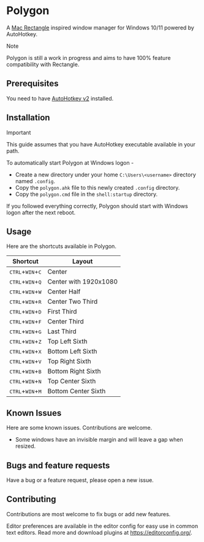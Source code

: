 # Polygon

A [Mac Rectangle](https://github.com/rxhanson/Rectangle) inspired window manager for Windows 10/11 powered by AutoHotkey.

> [!NOTE]
> Polygon is still a work in progress and aims to have 100% feature compatibility with Rectangle.

## Prerequisites

You need to have [AutoHotkey v2](https://github.com/AutoHotkey/AutoHotkey) installed.

## Installation

> [!IMPORTANT]
> This guide assumes that you have AutoHotkey executable available in your path.

To automatically start Polygon at Windows logon -

- Create a new directory under your home `C:\Users\<username>` directory named `.config`.
- Copy the `polygon.ahk` file to this newly created `.config` directory.
- Copy the `polygon.cmd` file in the `shell:startup` directory.

If you followed everything correctly, Polygon should start with Windows logon after the next reboot.

## Usage

Here are the shortcuts available in Polygon.

| Shortcut | Layout |
|---|---|
| <kbd>CTRL</kbd>+<kbd>WIN</kbd>+<kbd>C</kbd> | Center |
| <kbd>CTRL</kbd>+<kbd>WIN</kbd>+<kbd>Q</kbd> | Center with 1920x1080 |
| <kbd>CTRL</kbd>+<kbd>WIN</kbd>+<kbd>W</kbd> | Center Half |
| <kbd>CTRL</kbd>+<kbd>WIN</kbd>+<kbd>R</kbd> | Center Two Third |
| <kbd>CTRL</kbd>+<kbd>WIN</kbd>+<kbd>D</kbd> | First Third |
| <kbd>CTRL</kbd>+<kbd>WIN</kbd>+<kbd>F</kbd> | Center Third |
| <kbd>CTRL</kbd>+<kbd>WIN</kbd>+<kbd>G</kbd> | Last Third |
| <kbd>CTRL</kbd>+<kbd>WIN</kbd>+<kbd>Z</kbd> | Top Left Sixth |
| <kbd>CTRL</kbd>+<kbd>WIN</kbd>+<kbd>X</kbd> | Bottom Left Sixth |
| <kbd>CTRL</kbd>+<kbd>WIN</kbd>+<kbd>V</kbd> | Top Right Sixth |
| <kbd>CTRL</kbd>+<kbd>WIN</kbd>+<kbd>B</kbd> | Bottom Right Sixth |
| <kbd>CTRL</kbd>+<kbd>WIN</kbd>+<kbd>N</kbd> | Top Center Sixth |
| <kbd>CTRL</kbd>+<kbd>WIN</kbd>+<kbd>M</kbd> | Bottom Center Sixth |

## Known Issues

Here are some known issues. Contributions are welcome.

- Some windows have an invisible margin and will leave a gap when resized.

## Bugs and feature requests

Have a bug or a feature request, please open a new issue.

## Contributing

Contributions are most welcome to fix bugs or add new features.

Editor preferences are available in the editor config for easy use in common text editors. Read more and download plugins at https://editorconfig.org/.

